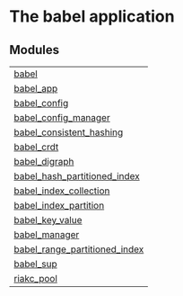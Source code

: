 

# The babel application #


## Modules ##


<table width="100%" border="0" summary="list of modules">
<tr><td><a href="https://gitlab.com/leapsight/babel/blob/develop/doc/babel.md" class="module">babel</a></td></tr>
<tr><td><a href="https://gitlab.com/leapsight/babel/blob/develop/doc/babel_app.md" class="module">babel_app</a></td></tr>
<tr><td><a href="https://gitlab.com/leapsight/babel/blob/develop/doc/babel_config.md" class="module">babel_config</a></td></tr>
<tr><td><a href="https://gitlab.com/leapsight/babel/blob/develop/doc/babel_config_manager.md" class="module">babel_config_manager</a></td></tr>
<tr><td><a href="https://gitlab.com/leapsight/babel/blob/develop/doc/babel_consistent_hashing.md" class="module">babel_consistent_hashing</a></td></tr>
<tr><td><a href="https://gitlab.com/leapsight/babel/blob/develop/doc/babel_crdt.md" class="module">babel_crdt</a></td></tr>
<tr><td><a href="https://gitlab.com/leapsight/babel/blob/develop/doc/babel_digraph.md" class="module">babel_digraph</a></td></tr>
<tr><td><a href="https://gitlab.com/leapsight/babel/blob/develop/doc/babel_hash_partitioned_index.md" class="module">babel_hash_partitioned_index</a></td></tr>
<tr><td><a href="https://gitlab.com/leapsight/babel/blob/develop/doc/babel_index_collection.md" class="module">babel_index_collection</a></td></tr>
<tr><td><a href="https://gitlab.com/leapsight/babel/blob/develop/doc/babel_index_partition.md" class="module">babel_index_partition</a></td></tr>
<tr><td><a href="https://gitlab.com/leapsight/babel/blob/develop/doc/babel_key_value.md" class="module">babel_key_value</a></td></tr>
<tr><td><a href="https://gitlab.com/leapsight/babel/blob/develop/doc/babel_manager.md" class="module">babel_manager</a></td></tr>
<tr><td><a href="https://gitlab.com/leapsight/babel/blob/develop/doc/babel_range_partitioned_index.md" class="module">babel_range_partitioned_index</a></td></tr>
<tr><td><a href="https://gitlab.com/leapsight/babel/blob/develop/doc/babel_sup.md" class="module">babel_sup</a></td></tr>
<tr><td><a href="https://gitlab.com/leapsight/babel/blob/develop/doc/riakc_pool.md" class="module">riakc_pool</a></td></tr></table>

